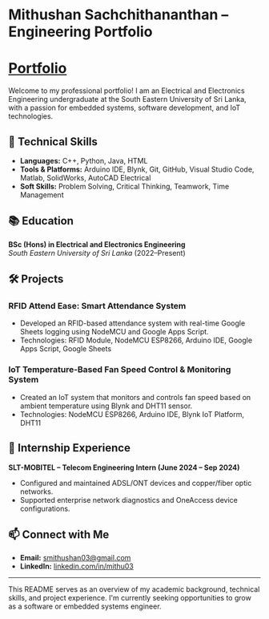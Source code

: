 # Mithushan Sachchithananthan – Engineering Portfolio
# [Portfolio](https://www.Mithushan.netlify.app)
Welcome to my professional portfolio! I am an Electrical and Electronics Engineering undergraduate at the South Eastern University of Sri Lanka, with a passion for embedded systems, software development, and IoT technologies.

## 🔧 Technical Skills

- **Languages:** C++, Python, Java, HTML
- **Tools & Platforms:** Arduino IDE, Blynk, Git, GitHub, Visual Studio Code, Matlab, SolidWorks, AutoCAD Electrical
- **Soft Skills:** Problem Solving, Critical Thinking, Teamwork, Time Management

## 📚 Education

**BSc (Hons) in Electrical and Electronics Engineering**  
*South Eastern University of Sri Lanka* (2022–Present)

## 🛠️ Projects

### RFID Attend Ease: Smart Attendance System
- Developed an RFID-based attendance system with real-time Google Sheets logging using NodeMCU and Google Apps Script.
- Technologies: RFID Module, NodeMCU ESP8266, Arduino IDE, Google Apps Script, Google Sheets

### IoT Temperature-Based Fan Speed Control & Monitoring System
- Created an IoT system that monitors and controls fan speed based on ambient temperature using Blynk and DHT11 sensor.
- Technologies: NodeMCU ESP8266, Arduino IDE, Blynk IoT Platform, DHT11

## 🏢 Internship Experience

**SLT-MOBITEL – Telecom Engineering Intern (June 2024 – Sep 2024)**  
- Configured and maintained ADSL/ONT devices and copper/fiber optic networks.
- Supported enterprise network diagnostics and OneAccess device configurations.

## 📫 Connect with Me

- **Email:** smithushan03@gmail.com  
- **LinkedIn:** [linkedin.com/in/mithu03](https://www.linkedin.com/in/mithu03)

---

This README serves as an overview of my academic background, technical skills, and project experience. I'm currently seeking opportunities to grow as a software or embedded systems engineer.
